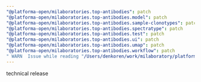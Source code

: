 ```yaml
---
"@platforma-open/milaboratories.top-antibodies": patch
"@platforma-open/milaboratories.top-antibodies.model": patch
"@platforma-open/milaboratories.top-antibodies.sample-clonotypes": patch
"@platforma-open/milaboratories.top-antibodies.spectratype": patch
"@platforma-open/milaboratories.top-antibodies.test": patch
"@platforma-open/milaboratories.top-antibodies.ui": patch
"@platforma-open/milaboratories.top-antibodies.umap": patch
"@platforma-open/milaboratories.top-antibodies.workflow": patch
" WARN  Issue while reading "/Users/denkoren/work/milaboratory/platforma/platforma-open/antibody-tcr-lead-selection/.npmrc". Failed to replace env in config: ${NPMJS_TOKEN}": patch
---
```


technical release
